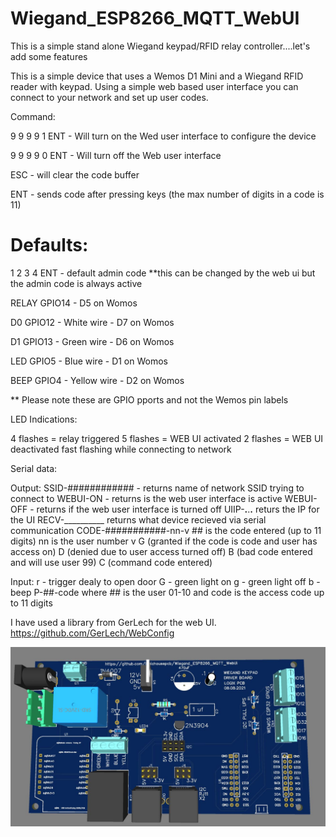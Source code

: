 # Wiegand_ESP8266_MQTT_WebUI
This is a simple stand alone Wiegand keypad/RFID relay controller....let's add some features

This is a simple device that uses a Wemos D1 Mini and a Wiegand RFID reader with keypad.  Using a simple web based user interface you can connect to your network and set up user codes.


Command:

9 9 9 9 1 ENT - Will turn on the Wed user interface to configure the device

9 9 9 9 0 ENT - Will turn off the Web user interface

ESC - will clear the code buffer

ENT - sends code after pressing keys (the max number of digits in a code is 11)


# Defaults:

1 2 3 4 ENT - default admin code **this can be changed by the web ui but the admin code is always active


RELAY GPIO14 - D5 on Womos

D0    GPIO12 - White wire - D7 on Womos 

D1    GPIO13 - Green wire - D6 on Womos

LED   GPIO5  - Blue wire - D1 on Womos

BEEP  GPIO4  - Yellow wire - D2 on Womos

** Please note these are GPIO pports and not the Wemos pin labels


LED Indications:
 
4 flashes = relay triggered
5 flashes = WEB UI activated
2 flashes = WEB UI deactivated
fast flashing while connecting to network

Serial data:

Output:
SSID-############ - returns name of network SSID trying to connect to 
WEBUI-ON  - returns is the web user interface is active
WEBUI-OFF - returns if the web user interface is turned off
UIIP-__.__.__.__ returs the IP for the UI
RECV-__________ returns what device recieved via serial communication 
CODE-###########-nn-v  ## is the code entered (up to 11 digits)
                       nn is the user number
                       v  G (granted if the code is code and user has access on) 
                          D (denied due to user access turned off) 
                          B (bad code entered and will use user 99)
                          C (command code entered)

Input:
r - trigger dealy to open door
G - green light on
g - green light off
b - beep
P-##-code  where ## is the user 01-10 and code is the access code up to 11 digits

I have used a library from GerLech for the web UI.
https://github.com/GerLech/WebConfig

![GitHub Logo](https://github.com/logichousepcb/Wiegand_ESP8266_MQTT_WebUI/blob/main/Wiegand_ESP8266_MQTT_WebUI.JPG)

